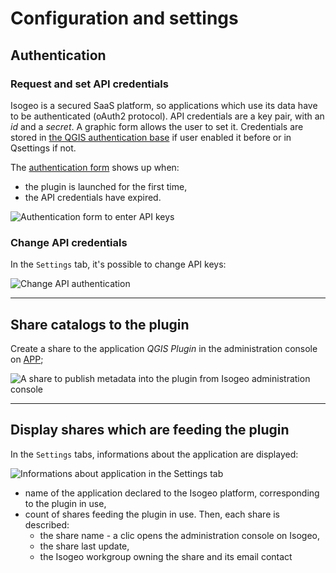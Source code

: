 # Configuration and settings

## Authentication

### Request and set API credentials

Isogeo is a secured SaaS platform, so applications which use its data have to be authenticated (oAuth2 protocol). API credentials are a key pair, with an _id_ and a _secret_. A graphic form allows the user to set it. Credentials are stored in [the QGIS authentication base](http://docs.qgis.org/2.18/en/docs/user_manual/auth_system/auth_overview.html#authentication-database) if user enabled it before or in Qsettings if not.

The [authentication form](/installation/standard.md#auth-form) shows up when:

* the plugin is launched for the first time,
* the API credentials have expired.

![](/assets/ui_auth_prompt_en.png "Authentication form to enter API keys")

### Change API credentials

In the `Settings` tab, it's possible to change API keys:

![](/assets/settings_switch_api_en.png "Change API authentication")

---

## Share catalogs to the plugin


Create a share to the application *QGIS Plugin* in the administration console on [APP](https://app.isogeo.com/admin/shares);

![](/assets/app_share_toPlugin_en.png "A share to publish metadata into the plugin from Isogeo administration console")

---

## Display shares which are feeding the plugin

In the `Settings` tabs, informations about the application are displayed:

![](/assets/settings_shares_details_en.png "Informations about application in the Settings tab")

* name of the application declared to the Isogeo platform, corresponding to the plugin in use,
* count of shares feeding the plugin in use. Then, each share is described:
  * the share name - a clic opens the administration console on Isogeo,
  * the share last update,
  * the Isogeo workgroup owning the share and its email contact
